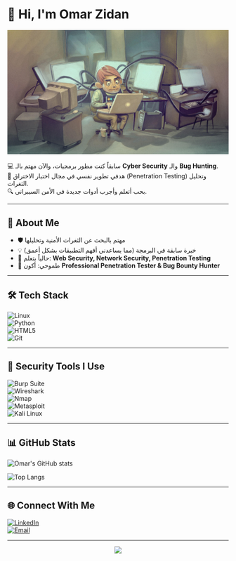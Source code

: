 
# 👋 Hi, I'm Omar Zidan  

![Security Researcher](https://github.com/omrzdn/omrzdn/blob/main/wp1828950-programmer-wallpapers.jpg)

💻 سابقاً كنت مطور برمجيات، والآن مهتم بالـ **Cyber Security** والـ **Bug Hunting**.  
🎯 هدفي تطوير نفسي في مجال اختبار الاختراق (Penetration Testing) وتحليل الثغرات.  
🔍 بحب أتعلم وأجرب أدوات جديدة في الأمن السيبراني.  

---

## 🚀 About Me  
- 🛡️ مهتم بالبحث عن الثغرات الأمنية وتحليلها  
- 💡 خبرة سابقة في البرمجة (مما يساعدني أفهم التطبيقات بشكل أعمق)  
- 🌱 حالياً بتعلم: **Web Security, Network Security, Penetration Testing**  
- 🎯 طموحي: أكون **Professional Penetration Tester & Bug Bounty Hunter**  

---

## 🛠 Tech Stack  
![Linux](https://img.shields.io/badge/Linux-FCC624?style=for-the-badge&logo=linux&logoColor=black)  
![Python](https://img.shields.io/badge/Python-3776AB?style=for-the-badge&logo=python&logoColor=white)  
![HTML5](https://img.shields.io/badge/HTML5-E34F26?style=for-the-badge&logo=html5&logoColor=white)  
![Git](https://img.shields.io/badge/Git-F05032?style=for-the-badge&logo=git&logoColor=white)  

---

## 🧰 Security Tools I Use  
![Burp Suite](https://img.shields.io/badge/Burp_Suite-F24E1E?style=for-the-badge&logo=burpsuite&logoColor=white)  
![Wireshark](https://img.shields.io/badge/Wireshark-1679A7?style=for-the-badge&logo=wireshark&logoColor=white)  
![Nmap](https://img.shields.io/badge/Nmap-00457C?style=for-the-badge&logo=nmap&logoColor=white)  
![Metasploit](https://img.shields.io/badge/Metasploit-2E72B5?style=for-the-badge&logo=metasploit&logoColor=white)  
![Kali Linux](https://img.shields.io/badge/Kali_Linux-557C94?style=for-the-badge&logo=kalilinux&logoColor=white)  

---

## 📊 GitHub Stats  
![Omar's GitHub stats](https://github-readme-stats.vercel.app/api?username=omarzidan&show_icons=true&theme=radical)  

![Top Langs](https://github-readme-stats.vercel.app/api/top-langs/?username=omarzidan&layout=compact&theme=radical)  

---

## 🌐 Connect With Me  
[![LinkedIn](https://img.shields.io/badge/LinkedIn-blue?style=for-the-badge&logo=linkedin)](https://linkedin.com/in/omrzdn)  
[![Email](https://img.shields.io/badge/Email-D14836?style=for-the-badge&logo=gmail&logoColor=white)](mailto:th3develop@gmail.com)  

---

<p align="center">
  <img src="https://readme-typing-svg.herokuapp.com?size=22&color=FF0000&center=true&vCenter=true&lines=Cyber+Security+Enthusiast;Bug+Hunter;Ex-Programmer;Always+Learning" />
</p>

